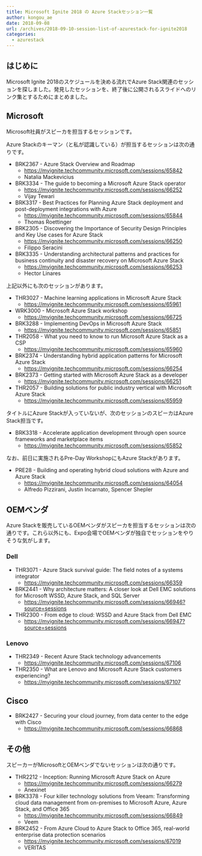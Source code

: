 ```yaml
---
title: Microsoft Ignite 2018 の Azure Stackセッション一覧
author: kongou_ae
date: 2018-09-08
url: /archives/2018-09-10-session-list-of-azurestack-for-ignite2018
categories:
  - azurestack
---
```


## はじめに

Microsoft Ignite 2018のスケジュールを決める流れでAzure Stack関連のセッションを探しました。発見したセッションを、終了後に公開されるスライドへのリンク集とするためにまとめました。

## Microsoft

Microsoft社員がスピーカを担当するセッションです。

Azure Stackのキーマン（と私が認識している）が担当するセッションは次の通りです。

- BRK2367 - Azure Stack Overview and Roadmap
  - https://myignite.techcommunity.microsoft.com/sessions/65842
  - Natalia Mackevicius
- BRK3334 - The guide to becoming a Microsoft Azure Stack operator
  - https://myignite.techcommunity.microsoft.com/sessions/66252
  - Vijay Tewari
- BRK3317 - Best Practices for Planning Azure Stack deployment and post-deployment integrations with Azure
  - https://myignite.techcommunity.microsoft.com/sessions/65844
  - Thomas Roettinger
- BRK2305 - Discovering the Importance of Security Design Principles and Key Use cases for Azure Stack
  - https://myignite.techcommunity.microsoft.com/sessions/66250
  - Filippo Seracini
- BRK3335 - Understanding architectural patterns and practices for business continuity and disaster recovery on Microsoft Azure Stack
  - https://myignite.techcommunity.microsoft.com/sessions/66253
  - Hector Linares

上記以外にも次のセッションがあります。

- THR3027 - Machine learning applications in Microsoft Azure Stack
  - https://myignite.techcommunity.microsoft.com/sessions/65961
- WRK3000 - Microsoft Azure Stack workshop
  - https://myignite.techcommunity.microsoft.com/sessions/66725
- BRK3288 - Implementing DevOps in Microsoft Azure Stack
  - https://myignite.techcommunity.microsoft.com/sessions/65851
- THR2058 - What you need to know to run Microsoft Azure Stack as a CSP
  - https://myignite.techcommunity.microsoft.com/sessions/65960
- BRK2374 - Understanding hybrid application patterns for Microsoft Azure Stack
  - https://myignite.techcommunity.microsoft.com/sessions/66254
- BRK2373 - Getting started with Microsoft Azure Stack as a developer
  - https://myignite.techcommunity.microsoft.com/sessions/66251
- THR2057 - Building solutions for public industry vertical with Microsoft Azure Stack
  - https://myignite.techcommunity.microsoft.com/sessions/65959

タイトルにAzure Stackが入っていないが、次のセッションのスピーカはAzure Stack担当です。

- BRK3318 - Accelerate application development through open source frameworks and marketplace items
  - https://myignite.techcommunity.microsoft.com/sessions/65852

なお、前日に実施されるPre-Day WorkshopにもAzure Stackがあります。

- PRE28 - Building and operating hybrid cloud solutions with Azure and Azure Stack
  - https://myignite.techcommunity.microsoft.com/sessions/64054
  - Alfredo Pizzirani, Justin Incarnato, Spencer Shepler

## OEMベンダ

Azure Stackを販売しているOEMベンダがスピーカを担当するセッションは次の通りです。これら以外にも、Expo会場でOEMベンダが独自でセッションをやりそうな気がします。

### Dell
- THR3071 - Azure Stack survival guide: The field notes of a systems integrator
  - https://myignite.techcommunity.microsoft.com/sessions/66359
- BRK2441 - Why architecture matters: A closer look at Dell EMC solutions for Microsoft WSSD, Azure Stack, and SQL Server
  - https://myignite.techcommunity.microsoft.com/sessions/66946?source=sessions
- THR2300 - From edge to cloud: WSSD and Azure Stack from Dell EMC
  - https://myignite.techcommunity.microsoft.com/sessions/66947?source=sessions

### Lenovo
- THR2349 - Recent Azure Stack technology advancements
  - https://myignite.techcommunity.microsoft.com/sessions/67106
- THR2350 - What are Lenovo and Microsoft Azure Stack customers experiencing?
  - https://myignite.techcommunity.microsoft.com/sessions/67107

## Cisco
- BRK2427 - Securing your cloud journey, from data center to the edge with Cisco
  - https://myignite.techcommunity.microsoft.com/sessions/66868

## その他

スピーカーがMicrosoftとOEMベンダでないセッションは次の通りです。

- THR2212 - Inception: Running Microsoft Azure Stack on Azure
  - https://myignite.techcommunity.microsoft.com/sessions/66279
  - Anexinet
- BRK3378 - Four killer technology solutions from Veeam: Transforming cloud data management from on-premises to Microsoft Azure, Azure Stack, and Office 365
  - https://myignite.techcommunity.microsoft.com/sessions/66849
  - Veem
- BRK2452 - From Azure Cloud to Azure Stack to Office 365, real-world enterprise data protection scenarios
  - https://myignite.techcommunity.microsoft.com/sessions/67019
  - VERITAS
